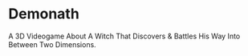 # Demonath
A 3D Videogame About A Witch That Discovers &amp; Battles His Way Into Between Two Dimensions.
